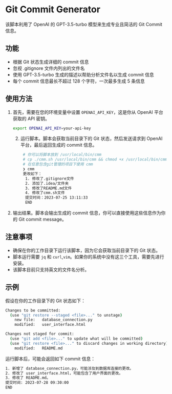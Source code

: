 # Git Commit Generator

该脚本利用了 OpenAI 的 GPT-3.5-turbo 模型来生成专业且简洁的 Git Commit 信息。

## 功能

- 根据 Git 状态生成详细的 commit 信息
- 忽视 .gitignore 文件内列出的文件名
- 使用 GPT-3.5-turbo 生成的描述以帮助分析文件名以生成 commit 信息
- 每个 commit 信息最长不超过 128 个字符，一次最多生成 5 条信息

## 使用方法

1. 首先，需要在您的环境变量中设置 `OPENAI_API_KEY`，这是你从 OpenAI 平台获取的 API 密钥。
   ```bash
   export OPENAI_API_KEY=your-api-key
   ```

   2. 运行脚本。脚本会获取当前目录下的 Git 状态，然后发送请求到 OpenAI 平台，最后返回生成的 commit 信息。
      ```bash
       # 你可以将脚本放到 /usr/local/bin/cmm 
       # cp ./cmm.sh /usr/local/bin/cmm && chmod +x /usr/local/bin/cmm
       # 在任意包含git管理的项目下使用 cmm
       ❯ cmm
       更改如下：
        1. 修改了.gitignore文件
        2. 添加了.idea/文件夹
        3. 修改了README.md文件
        4. 修改了cmm.sh文件
        提交时间：2023-07-25 13:11:33
        END


      ```

3. 输出结果。脚本会输出生成的 commit 信息，你可以直接使用这些信息作为你的 Git commit message。

## 注意事项

- 确保在你的工作目录下运行该脚本，因为它会获取当前目录下的 Git 状态。
- 脚本运行需要 `jq` 和 `curl`,`vim`。如果你的系统中没有这三个工具，需要先进行安装。
- 该脚本目前只支持英文的文件名分析。

## 示例

假设在你的工作目录下的 Git 状态如下：

```bash
Changes to be committed:
  (use "git restore --staged <file>..." to unstage)
	new file:   database_connection.py
	modified:   user_interface.html

Changes not staged for commit:
  (use "git add <file>..." to update what will be committed)
  (use "git restore <file>..." to discard changes in working directory)
	modified:   README.md
```

运行脚本后，可能会返回如下 commit 信息：

```bash
1. 新增了 database_connection.py，可能涉及到数据库连接的更改。
2. 修改了 user_interface.html，可能包含了用户界面的更改。
3. 修改了 README.md。
提交时间: 2023-07-28 09:30:00
END
```
